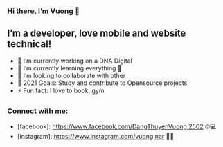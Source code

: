### Hi there, I’m Vuong 👋
## I’m a developer, love mobile and website technical!
- 🔭 I’m currently working on a DNA Digital
- 🌱 I’m currently learning everything 🤣
- 👯 I’m looking to collaborate with other
- 🥅 2021 Goals: Study and contribute to Opensource projects
- ⚡ Fun fact: I love to book, gym
### Connect with me:

- [facebook]: https://www.facebook.com/DangThuyenVuong.2502 🤓💻
- [instagram]: https://www.instagram.com/vuong.nar 🔗🔗



